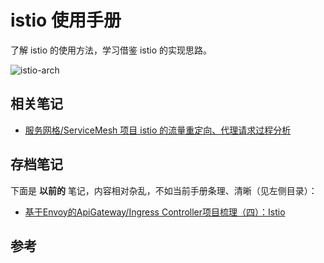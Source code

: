 # istio 使用手册

了解 istio 的使用方法，学习借鉴 istio 的实现思路。

![istio-arch](https://www.lijiaocn.com/img/article/istio-arch.svg)

## 相关笔记

* [服务网格/ServiceMesh 项目 istio 的流量重定向、代理请求过程分析][1]

## 存档笔记

下面是 **以前的** 笔记，内容相对杂乱，不如当前手册条理、清晰（见左侧目录）：

* [基于Envoy的ApiGateway/Ingress Controller项目梳理（四）：Istio](https://www.lijiaocn.com/%E9%A1%B9%E7%9B%AE/2019/05/21/apigateway-base-envoy-compare-istio.html)

## 参考

[1]: https://www.lijiaocn.com/%E9%A1%B9%E7%9B%AE/2019/11/01/istio-packet-forward.html "服务网格/ServiceMesh 项目 istio 的流量重定向、代理请求过程分析"
